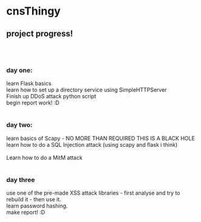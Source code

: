 # cnsThingy

## project progress! 
<br><br>
### day one: <br> 
learn Flask basics <br> learn how to set up a directory service using SimpleHTTPServer <br> Finish up DDoS attack python script<br> begin report work! :D <br> <br> 

### day two: <br>
learn basics of Scapy - NO MORE THAN REQUIRED THIS IS A BLACK HOLE <br> learn how to do a SQL Injection attack (using scapy and flask i think) <br> <br> Learn how to do a MitM attack <br> <br>

### day three <br>
use one of the pre-made XSS attack libraries - first analyse and try to rebuild it - then use it. <br> learn password hashing. <br> make report! :D

